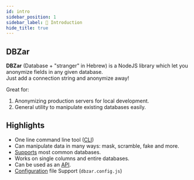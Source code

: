 ```yaml
---
id: intro
sidebar_position: 1
sidebar_label: 👋 Introduction
hide_title: true
---
```


## DBZar

**DBZar** (Database + "stranger" in Hebrew) is a NodeJS library which let you anonymize fields in any given database. <br/>
Just add a connection string and anonymize away!

Great for:

1. Anonymizing production servers for local development.
2. General utility to manipulate existing databases easily.

## Highlights

- One line command line tool ([CLI](/docs/usage))
- Can manipulate data in many ways: mask, scramble, fake and more.
- [Supports](/docs/supported_dbs) most common databases.
- Works on single columns and entire databases.
- Can be used as an [API](/docs/api).
- [Configuration](/docs/config) file Support (`dbzar.config.js`)
